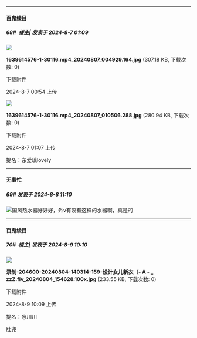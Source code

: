 ﻿
*****

####  百鬼绫目  
##### 68#         楼主| 发表于 2024-8-7 01:09

<img src="https://img.saraba1st.com/forum/202408/07/005428oirgogpkhbhvq0qr.jpg" referrerpolicy="no-referrer">

<strong>1639614576-1-30116.mp4_20240807_004929.164.jpg</strong> (307.18 KB, 下载次数: 0)

下载附件

2024-8-7 00:54 上传

<img src="https://img.saraba1st.com/forum/202408/07/010708imms5qrciqqqrmcn.jpg" referrerpolicy="no-referrer">

<strong>1639614576-1-30116.mp4_20240807_010506.288.jpg</strong> (280.94 KB, 下载次数: 0)

下载附件

2024-8-7 01:07 上传

提名：东爱璃lovely


*****

####  无事忙  
##### 69#       发表于 2024-8-8 11:10

<img src="https://static.saraba1st.com/image/smiley/face2017/077.png" referrerpolicy="no-referrer">国风热水器好好好，外v有没有这样的水器啊，真是的


*****

####  百鬼绫目  
##### 70#         楼主| 发表于 2024-8-9 10:10

<img src="https://img.saraba1st.com/forum/202408/09/100916ccm8ygbciyhggz3i.jpg" referrerpolicy="no-referrer">

<strong>录制-204600-20240804-140314-159-设计女儿新衣（- A - _ zzZ.flv_20240804_154628.100x.jpg</strong> (233.55 KB, 下载次数: 0)

下载附件

2024-8-9 10:09 上传

提名：忘川川

肚兜

